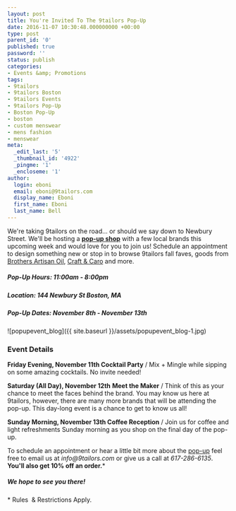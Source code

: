 ```yaml
---
layout: post
title: You're Invited To The 9tailors Pop-Up
date: 2016-11-07 10:30:48.000000000 +00:00
type: post
parent_id: '0'
published: true
password: ''
status: publish
categories:
- Events &amp; Promotions
tags:
- 9tailors
- 9tailors Boston
- 9tailors Events
- 9tailors Pop-Up
- Boston Pop-Up
- boston
- custom menswear
- mens fashion
- menswear
meta:
  _edit_last: '5'
  _thumbnail_id: '4922'
  _pingme: '1'
  _encloseme: '1'
author:
  login: eboni
  email: eboni@9tailors.com
  display_name: Eboni
  first_name: Eboni
  last_name: Bell
---
```

We're taking 9tailors on the road... or should we say down to Newbury Street. We'll be hosting a **[pop-up shop](https://www.facebook.com/events/360158764325862/)** with a few local brands this upcoming week and would love for you to join us! Schedule an appointment to design something new or stop in to browse 9tailors fall faves, goods from [Brothers Artisan Oil](http://www.brothersartisanoil.com/), [Craft & Caro](https://www.craftandcaro.com/) and more.

##### Pop-Up Hours: 11:00am - 8:00pm

##### Location: 144 Newbury St Boston, MA

##### Pop-Up Dates: November 8th - November 13th

![popupevent_blog]({{ site.baseurl }}/assets/popupevent_blog-1.jpg)

### Event Details

**Friday Evening, November 11th Cocktail Party** / Mix + Mingle while sipping on some amazing cocktails. No invite needed!

**Saturday (All Day), November 12th** **Meet the Maker** / Think of this as your chance to meet the faces behind the brand. You may know us here at 9tailors, however, there are many more brands that will be attending the pop-up. This day-long event is a chance to get to know us all!

**Sunday Morning, November 13th Coffee Reception** / Join us for coffee and light refreshments Sunday morning as you shop on the final day of the pop-up.

To schedule an appointment or hear a little bit more about the [pop-up](https://www.facebook.com/events/360158764325862/) feel free to email us at _info@9tailors.com_ or give us a call at _617-286-6135_. **You'll also get 10% off an order.***

##### We hope to see you there!

\* Rules  & Restrictions Apply.